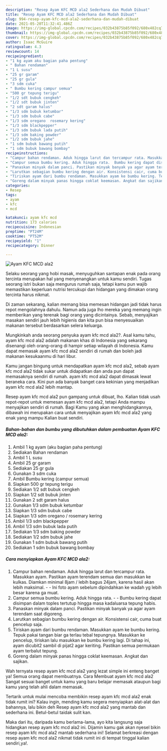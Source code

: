 ```yaml
---
description: "Resep Ayam KFC MCD ala2 Sederhana dan Mudah Dibuat"
title: "Resep Ayam KFC MCD ala2 Sederhana dan Mudah Dibuat"
slug: 994-resep-ayam-kfc-mcd-ala2-sederhana-dan-mudah-dibuat
date: 2021-05-20T11:32:41.486Z
image: https://img-global.cpcdn.com/recipes/032b43875b85f092/680x482cq70/ayam-kfc-mcd-ala2-foto-resep-utama.jpg
thumbnail: https://img-global.cpcdn.com/recipes/032b43875b85f092/680x482cq70/ayam-kfc-mcd-ala2-foto-resep-utama.jpg
cover: https://img-global.cpcdn.com/recipes/032b43875b85f092/680x482cq70/ayam-kfc-mcd-ala2-foto-resep-utama.jpg
author: Isaac McGuire
ratingvalue: 4.3
reviewcount: 14
recipeingredient:
- "1 kg ayam aku bagian paha pentung"
- " Bahan rendaman"
- "1 L susu"
- "25 gr garam"
- "25 gr gula"
- "3 sdm cuka"
- " Bumbu kering campur semua"
- "500 gr tepung terigu"
- "1/2 sdt bubuk cengkeh"
- "1/2 sdt bubuk jinten"
- "2 sdt garam halus"
- "1/3 sdm bubuk ketumbar"
- "1/3 sdm bubuk cabe"
- "1/3 sdm oregano  rosemary kering"
- "1/3 sdm blackpepper"
- "1/3 sdm bubuk lada putih"
- "1/3 sdm baking powder"
- "1/2 sdm bubuk jahe"
- "1 sdm bubuk bawang putih"
- "1 sdm bubuk bawang bombay"
recipeinstructions:
- "Campur bahan rendaman. Aduk hingga larut dan tercampur rata. Masukkan ayam. Pastikan ayam terendam semua dan masukkan ke kulkas. Diamkan minimal 8jam / lebih bagus 24jam, karena hasil akan lebih maksimal.  Ini foto ayam sebelum dipindahkan ke wadah yg lebih besar karena ga muat."
- "Campur semua bumbu kering. Aduk hingga rata.  Bumbu kering dapat disimpan dalam toples tertutup hingga masa kadaluarsa tepung habis."
- "Panaskan minyak dalam panci. Pastikan minyak banyak ya agar ayam terendam saat digoreng."
- "Larutkan sebagian bumbu kering dengan air. Konsistensi cair, cuma buat pencelup saja."
- "Tiriskan ayam dari bumbu rendaman. Masukkan ayam ke bumbu kering. Tepuk pakai tangan biar ga terlau tebal tepungnya. Masukkan ke pencelup, tiriskan lalu masukkan ke bumbu kering lagi. Di tahap ini, ayam dicubit2 sambil di pijat2 agar keriting. Pastikan semua permukaan ayam terbalut tepung."
- "Goreng dalam minyak panas hingga coklat keemasan. Angkat dan sajikan."
categories:
- Resep
tags:
- ayam
- kfc
- mcd

katakunci: ayam kfc mcd 
nutrition: 173 calories
recipecuisine: Indonesian
preptime: "PT24M"
cooktime: "PT52M"
recipeyield: "1"
recipecategory: Dinner

---
```



![Ayam KFC MCD ala2](https://img-global.cpcdn.com/recipes/032b43875b85f092/680x482cq70/ayam-kfc-mcd-ala2-foto-resep-utama.jpg)

Selaku seorang yang hobi masak, menyuguhkan santapan enak pada orang tercinta merupakan hal yang menyenangkan untuk kamu sendiri. Tugas seorang istri bukan saja mengurus rumah saja, tetapi kamu pun wajib memastikan keperluan nutrisi tercukupi dan hidangan yang dimakan orang tercinta harus nikmat.

Di zaman  sekarang, kalian memang bisa memesan hidangan jadi tidak harus repot mengolahnya dahulu. Namun ada juga lho mereka yang memang ingin memberikan yang terenak bagi orang yang dicintainya. Sebab, menyajikan masakan sendiri jauh lebih higienis dan kita pun bisa menyesuaikan makanan tersebut berdasarkan selera keluarga. 



Mungkinkah anda seorang penyuka ayam kfc mcd ala2?. Asal kamu tahu, ayam kfc mcd ala2 adalah makanan khas di Indonesia yang sekarang disenangi oleh orang-orang di hampir setiap wilayah di Indonesia. Kamu dapat memasak ayam kfc mcd ala2 sendiri di rumah dan boleh jadi makanan kesukaanmu di hari libur.

Kamu jangan bingung untuk mendapatkan ayam kfc mcd ala2, sebab ayam kfc mcd ala2 tidak sukar untuk didapatkan dan anda pun dapat memasaknya sendiri di rumah. ayam kfc mcd ala2 dapat dimasak lewat beraneka cara. Kini pun ada banyak banget cara kekinian yang menjadikan ayam kfc mcd ala2 lebih mantap.

Resep ayam kfc mcd ala2 pun gampang untuk dibuat, lho. Kalian tidak usah repot-repot untuk memesan ayam kfc mcd ala2, tetapi Anda mampu menyajikan sendiri di rumah. Bagi Kamu yang akan menghidangkannya, dibawah ini merupakan cara untuk menyajikan ayam kfc mcd ala2 yang enak yang mampu Kalian buat sendiri.

<!--inarticleads1-->

##### Bahan-bahan dan bumbu yang dibutuhkan dalam pembuatan Ayam KFC MCD ala2:

1. Ambil 1 kg ayam (aku bagian paha pentung)
1. Sediakan  Bahan rendaman
1. Ambil 1 L susu
1. Ambil 25 gr garam
1. Sediakan 25 gr gula
1. Gunakan 3 sdm cuka
1. Ambil  Bumbu kering (campur semua)
1. Siapkan 500 gr tepung terigu
1. Sediakan 1/2 sdt bubuk cengkeh
1. Siapkan 1/2 sdt bubuk jinten
1. Gunakan 2 sdt garam halus
1. Gunakan 1/3 sdm bubuk ketumbar
1. Siapkan 1/3 sdm bubuk cabe
1. Siapkan 1/3 sdm oregano / rosemary kering
1. Ambil 1/3 sdm blackpepper
1. Ambil 1/3 sdm bubuk lada putih
1. Sediakan 1/3 sdm baking powder
1. Sediakan 1/2 sdm bubuk jahe
1. Gunakan 1 sdm bubuk bawang putih
1. Sediakan 1 sdm bubuk bawang bombay




<!--inarticleads2-->

##### Cara menyiapkan Ayam KFC MCD ala2:

1. Campur bahan rendaman. Aduk hingga larut dan tercampur rata. Masukkan ayam. Pastikan ayam terendam semua dan masukkan ke kulkas. Diamkan minimal 8jam / lebih bagus 24jam, karena hasil akan lebih maksimal. -  - Ini foto ayam sebelum dipindahkan ke wadah yg lebih besar karena ga muat.
1. Campur semua bumbu kering. Aduk hingga rata. -  - Bumbu kering dapat disimpan dalam toples tertutup hingga masa kadaluarsa tepung habis.
1. Panaskan minyak dalam panci. Pastikan minyak banyak ya agar ayam terendam saat digoreng.
1. Larutkan sebagian bumbu kering dengan air. Konsistensi cair, cuma buat pencelup saja.
1. Tiriskan ayam dari bumbu rendaman. Masukkan ayam ke bumbu kering. Tepuk pakai tangan biar ga terlau tebal tepungnya. Masukkan ke pencelup, tiriskan lalu masukkan ke bumbu kering lagi. Di tahap ini, ayam dicubit2 sambil di pijat2 agar keriting. Pastikan semua permukaan ayam terbalut tepung.
1. Goreng dalam minyak panas hingga coklat keemasan. Angkat dan sajikan.




Wah ternyata resep ayam kfc mcd ala2 yang lezat simple ini enteng banget ya! Semua orang dapat membuatnya. Cara Membuat ayam kfc mcd ala2 Sangat sesuai banget untuk kamu yang baru belajar memasak ataupun bagi kamu yang telah ahli dalam memasak.

Tertarik untuk mulai mencoba membikin resep ayam kfc mcd ala2 enak tidak rumit ini? Kalau ingin, mending kamu segera menyiapkan alat-alat dan bahannya, lalu bikin deh Resep ayam kfc mcd ala2 yang mantab dan sederhana ini. Betul-betul taidak sulit kan. 

Maka dari itu, daripada kamu berlama-lama, ayo kita langsung saja hidangkan resep ayam kfc mcd ala2 ini. Dijamin kamu gak akan nyesel bikin resep ayam kfc mcd ala2 mantab sederhana ini! Selamat berkreasi dengan resep ayam kfc mcd ala2 nikmat tidak rumit ini di tempat tinggal kalian sendiri,ya!.


